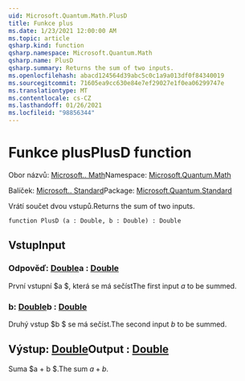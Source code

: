 ```yaml
---
uid: Microsoft.Quantum.Math.PlusD
title: Funkce plus
ms.date: 1/23/2021 12:00:00 AM
ms.topic: article
qsharp.kind: function
qsharp.namespace: Microsoft.Quantum.Math
qsharp.name: PlusD
qsharp.summary: Returns the sum of two inputs.
ms.openlocfilehash: abacd124564d39abc5c0c1a9a013df0f84340019
ms.sourcegitcommit: 71605ea9cc630e84e7ef29027e1f0ea06299747e
ms.translationtype: MT
ms.contentlocale: cs-CZ
ms.lasthandoff: 01/26/2021
ms.locfileid: "98856344"
---
```

# <a name="plusd-function"></a><span data-ttu-id="e7c1c-102">Funkce plus</span><span class="sxs-lookup"><span data-stu-id="e7c1c-102">PlusD function</span></span>

<span data-ttu-id="e7c1c-103">Obor názvů: [Microsoft.. Math](xref:Microsoft.Quantum.Math)</span><span class="sxs-lookup"><span data-stu-id="e7c1c-103">Namespace: [Microsoft.Quantum.Math](xref:Microsoft.Quantum.Math)</span></span>

<span data-ttu-id="e7c1c-104">Balíček: [Microsoft.. Standard](https://nuget.org/packages/Microsoft.Quantum.Standard)</span><span class="sxs-lookup"><span data-stu-id="e7c1c-104">Package: [Microsoft.Quantum.Standard](https://nuget.org/packages/Microsoft.Quantum.Standard)</span></span>


<span data-ttu-id="e7c1c-105">Vrátí součet dvou vstupů.</span><span class="sxs-lookup"><span data-stu-id="e7c1c-105">Returns the sum of two inputs.</span></span>

```qsharp
function PlusD (a : Double, b : Double) : Double
```


## <a name="input"></a><span data-ttu-id="e7c1c-106">Vstup</span><span class="sxs-lookup"><span data-stu-id="e7c1c-106">Input</span></span>

### <a name="a--double"></a><span data-ttu-id="e7c1c-107">Odpověď: [Double](xref:microsoft.quantum.lang-ref.double)</span><span class="sxs-lookup"><span data-stu-id="e7c1c-107">a : [Double](xref:microsoft.quantum.lang-ref.double)</span></span>

<span data-ttu-id="e7c1c-108">První vstupní $a $, která se má sečíst</span><span class="sxs-lookup"><span data-stu-id="e7c1c-108">The first input $a$ to be summed.</span></span>


### <a name="b--double"></a><span data-ttu-id="e7c1c-109">b: [Double](xref:microsoft.quantum.lang-ref.double)</span><span class="sxs-lookup"><span data-stu-id="e7c1c-109">b : [Double](xref:microsoft.quantum.lang-ref.double)</span></span>

<span data-ttu-id="e7c1c-110">Druhý vstup $b $ se má sečíst.</span><span class="sxs-lookup"><span data-stu-id="e7c1c-110">The second input $b$ to be summed.</span></span>



## <a name="output--double"></a><span data-ttu-id="e7c1c-111">Výstup: [Double](xref:microsoft.quantum.lang-ref.double)</span><span class="sxs-lookup"><span data-stu-id="e7c1c-111">Output : [Double](xref:microsoft.quantum.lang-ref.double)</span></span>

<span data-ttu-id="e7c1c-112">Suma $a + b $.</span><span class="sxs-lookup"><span data-stu-id="e7c1c-112">The sum $a + b$.</span></span>